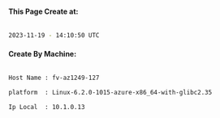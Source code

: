
   
#### This Page Create at:

```bash

2023-11-19 - 14:10:50 UTC

```

#### Create By Machine:

```bash

Host Name : fv-az1249-127

platform  : Linux-6.2.0-1015-azure-x86_64-with-glibc2.35

Ip Local  : 10.1.0.13

```


